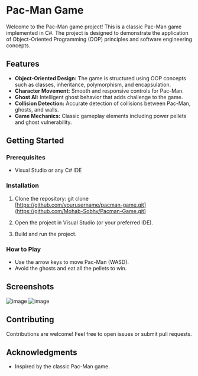 # Pac-Man Game

Welcome to the Pac-Man game project! This is a classic Pac-Man game implemented in C#. The project is designed to demonstrate the application of Object-Oriented Programming (OOP) principles and software engineering concepts.

## Features

- **Object-Oriented Design:** The game is structured using OOP concepts such as classes, inheritance, polymorphism, and encapsulation.
- **Character Movement:** Smooth and responsive controls for Pac-Man.
- **Ghost AI:** Intelligent ghost behavior that adds challenge to the game.
- **Collision Detection:** Accurate detection of collisions between Pac-Man, ghosts, and walls.
- **Game Mechanics:** Classic gameplay elements including power pellets and ghost vulnerability.

## Getting Started

### Prerequisites

- Visual Studio or any C# IDE

### Installation

1. Clone the repository:
   git clone [https://github.com/yourusername/pacman-game.git](https://github.com/Mohab-Sobhy/Pacman-Game.git)

2. Open the project in Visual Studio (or your preferred IDE).

3. Build and run the project.

### How to Play

- Use the arrow keys to move Pac-Man (WASD).
- Avoid the ghosts and eat all the pellets to win.

## Screenshots

![image](https://github.com/Mohab-Sobhy/Pacman-Game/assets/132499733/657e4b33-d2c1-4c0b-962e-bff8cc59cc17)
![image](https://github.com/Mohab-Sobhy/Pacman-Game/assets/132499733/1c771f78-c0e7-465f-87cc-53ca0f6cb981)

## Contributing

Contributions are welcome! Feel free to open issues or submit pull requests.

## Acknowledgments

- Inspired by the classic Pac-Man game.
